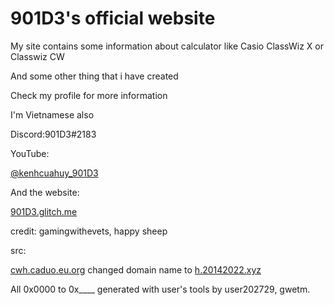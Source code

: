 # 901D3's official website

My site contains some information about calculator like Casio ClassWiz X or Classwiz CW

And some other thing that i have created

Check my profile for more information

I'm Vietnamese also

Discord:901D3#2183

YouTube:

[@kenhcuahuy_901D3](https://youtube.com/@kenhcuahuy_901D3)

And the website:

[901D3.glitch.me](https://901D3.glitch.me)

credit:
gamingwithevets,
happy sheep

src:

[cwh.caduo.eu.org](https://cwh.caduo.eu.org) changed domain name to [h.20142022.xyz](https://h.20142022.xyz)

All 0x0000 to 0x____ generated with user's tools by user202729, gwetm.
